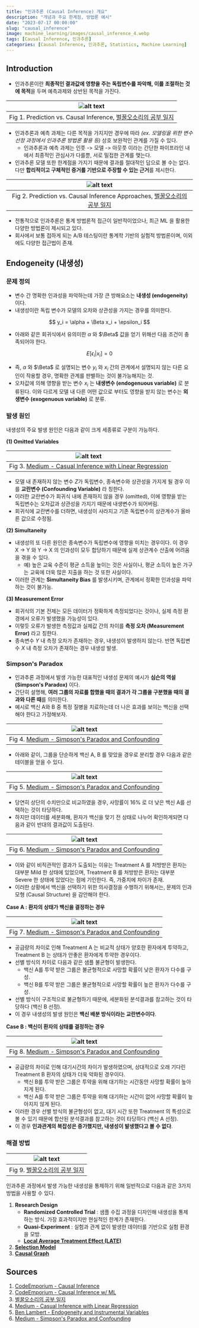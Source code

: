 ```yaml
---
title: "인과추론 (Causal Inference) 개요"
description: "개념과 주요 한계점, 방법론 예시"
date: "2023-07-17 00:00:00"
slug: "causal_inference"
image: machine_learning/images/causal_inference_4.webp
tags: [Causal Inference, 인과추론]
categories: [Causal Inference, 인과추론, Statistics, Machine Learning]
---
```


## Introduction

- 인과추론이란 **최종적인 결과값에 영향을 주는 독립변수를 파악해, 이를 조절하는 것에 목적**을 두며 예측과제와 상반된 목적을 가진다.

| ![alt text](machine_learning/images/causal_inference_2.png) |
|:--:|
| Fig 1. Prediction vs. Causal Inference, [벌꿀오소리의 공부 일지](https://yeong-jin-data-blog.tistory.com/entry/%EC%9D%B8%EA%B3%BC%EC%B6%94%EB%A1%A0Causal-Inference-%EA%B0%9C%EC%9A%94) |

- 인과추론과 예측 과제는 다른 목적을 가지지만 경우에 따라 *(ex. 모델링을 위한 변수 선정 과정에서 인과추론 방법론 활용 등)* 상호 보완적인 관계를 가질 수 있다.
    - 인과추론과 예측 과제는 인풋 -> 모델 -> 아웃풋 이라는 간단한 파이프라인 내에서 최종적인 관심사가 다를뿐, 서로 밀접한 관계를 맺는다.
- 인과추론 모델 또한 한계점을 가지기 때문에 결과를 절대적인 답으로 볼 수는 없다. 다만 **합리적이고 구체적인 증거를 기반으로 주장할 수 있는 근거**를 제시한다.

| ![alt text](machine_learning/images/causal_inference_3.png) |
|:--:|
| Fig 2. Prediction vs. Causal Inference Approaches, [벌꿀오소리의 공부 일지](https://yeong-jin-data-blog.tistory.com/entry/%EC%9D%B8%EA%B3%BC%EC%B6%94%EB%A1%A0Causal-Inference-%EA%B0%9C%EC%9A%94) |

- 전통적으로 인과추론은 통계 방법론적 접근이 일반적이었으나, 최근 ML 을 활용한 다양한 방법론이 제시되고 있다.
- 회사에서 보통 접하게 되는 A/B 테스팅이란 통계학 기반의 실험적 방법론이며, 이외에도 다양한 접근법이 존재.

## Endogeneity (내생성)

### 문제 정의

- 변수 간 명확한 인과성을 파악하는데 가장 큰 방해요소는 **내생성 (endogeneity)** 이다.
- 내생성이란 독립 변수가 모델의 오차와 상관성을 가지는 경우를 의미한다.

$$
y_i = \alpha + \Beta x_i + \epsilon_i
$$

- 아래와 같은 회귀식에서 유의미한 $\alpha$ 와 $\Beta$ 값을 얻기 위해선 다음 조건이 충족되어야 한다.

$$
E[{\epsilon}_i | x_i] = 0
$$

- 즉, $\alpha$ 와 $\Beta$ 로 설명되는 변수 $y_i$ 와 $x_i$ 간의 관계에서 설명되지 않는 다른 요인이 작용할 경우, 명확한 관계를 판별하는 것이 불가능해지는 것.
- 오차값에 의해 영향을 받는 변수 $x_i$ 는 **내생변수 (endogenuous variable)** 로 분류된다. 이와 다르게 모델 내 다른 어떤 값으로 부터도 영향을 받지 않는 변수는 **외생변수 (exogenuous variable)** 로 분류.

### 발생 원인

내생성의 주요 발생 원인은 다음과 같이 크게 세종류로 구분이 가능하다.

**(1) Omitted Variables**

| ![alt text](machine_learning/images/causal_inference_5.webp) |
|:--:|
| Fig 3. [Medium - Casual Inference with Linear Regression](https://towardsdatascience.com/causal-inference-with-linear-regression-endogeneity-9d9492663bac) |

- 모델 내 존재하지 않는 변수 $Z$가 독립변수, 종속변수와 상관성을 가지게 될 경우 이를 **교란변수 (Confounding Variable)** 라 칭한다. 
- 이러한 교란변수가 회귀식 내에 존재하지 않을 경우 (omitted), 이에 영향을 받는 독립변수는 오차값과 상관성을 가지기 때문에 내생변수가 되어버림.
- 회귀식에 교란변수를 더하면, 내생성이 사라지고 기존 독립변수의 상관계수가 올바른 값으로 수정됨.

**(2) Simultaneity**

- 내생성의 또 다른 원인은 종속변수가 독립변수에 영향을 미치는 경우이다. 이 경우 X -> Y 와 Y -> X 의 인과성이 모두 합당하기 때문에 실제 상관계수 산출에 어려움을 겪을 수 있다.
    - 예) 높은 교육 수준이 평균 소득을 높이는 것은 사실이나, 평균 소득이 높은 가구는 교육에 더욱 많은 지출을 하는 것 또한 사실이다.
- 이러한 관계는 **Simultaneity Bias** 를 발생시키며, 관계에서 정확한 인과성을 파악하는 것이 불가능.

**(3) Measurement Error**

- 회귀식의 기본 전제는 모든 데이터가 정확하게 측정되었다는 것이나, 실제 측정 환경에서 오류가 발생했을 가능성이 있다.
- 이렇듯 오류가 발생한 측정값과 실제값 간의 차이를 **측정 오차 (Measurement Error)** 라고 칭한다.
- 종속변수 $Y$ 내 측정 오차가 존재하는 경우, 내생성이 발생하지 않는다. 반면 독립변수 $X$ 내 측정 오차가 존재하는 경우 내생성 발생.

### Simpson's Paradox

- 인과추론 과정에서 발생 가능한 대표적인 내생성 문제의 예시가 **심슨의 역설 (Simpson's Paradox)** 이다.
- 간단히 설명해, **여러 그룹의 자료를 합했을 때의 결과가 각 그룹을 구분했을 때의 결과와 다른 때**를 의미한다. 
- 예시로 백신 A와 B 중 특정 질병을 치료하는데 더 나은 효과를 보이는 백신을 선택해야 한다고 가정해보자.

| ![alt text](machine_learning/images/causal_inference_7.webp) |
|:--:|
| Fig 4. [Medium - Simpson's Paradox and Confounding](https://medium.com/bondata/simpsons-paradox-and-confounding-190a26f9e039) |

- 아래와 같이, 그룹을 단순하게 백신 A, B 를 맞았을 경우로 분리할 경우 다음과 같은 테이블을 얻을 수 있다.

| ![alt text](machine_learning/images/causal_inference_8.webp) |
|:--:|
| Fig 5. [Medium - Simpson's Paradox and Confounding](https://medium.com/bondata/simpsons-paradox-and-confounding-190a26f9e039) |

- 당연히 상단의 수치만으로 비교하였을 경우, 사망률이 16% 로 더 낮은 백신 A를 선택하는 것이 타당하다.
- 하지만 데이터를 세분화해, 환자가 백신을 맞기 전 상태로 나누어 확인하게되면 다음과 같이 반대의 결과값이 도출된다.

| ![alt text](machine_learning/images/causal_inference_9.webp) |
|:--:|
| Fig 6. [Medium - Simpson's Paradox and Confounding](https://medium.com/bondata/simpsons-paradox-and-confounding-190a26f9e039) |

- 이와 같이 비직관적인 결과가 도출되는 이유는 Treatment A 를 처방받은 환자는 대부분 Mild 한 상태에 있었으며, Treatment B 를 처방받은 환자는 대부분 Severe 한 상태에 있었다는 점에 기인한다. 즉, 가중치에 차이가 존재.
- 이러한 상황에서 백신을 선택하기 위한 의사결정을 수행하기 위해서는, 문제의 인과 모형 (Causal Structure) 을 감안해야 한다.

**Case A : 환자의 상태가 백신을 결정하는 경우**

| ![alt text](machine_learning/images/causal_inference_10.webp) |
|:--:|
| Fig 7. [Medium - Simpson's Paradox and Confounding](https://medium.com/bondata/simpsons-paradox-and-confounding-190a26f9e039) |

- 공급량의 차이로 인해 Treatment A 는 비교적 상태가 양호한 환자에게 투약하고, Treatment B 는 상태가 안좋은 환자에게 투약한 경우이다.
- 선별 방식의 차이로 다음과 같은 샘플 불균형이 발생한다.
    - 백신 A를 투약 받은 그룹은 불균형적으로 사망할 확률이 낮은 환자가 다수를 구성.
    - 백신 B를 투약 받은 그룹은 불균형적으로 사망할 확률이 높은 환자가 다수를 구성.
- 선별 방식이 구조적으로 불균형하기 때문에, 세분화된 분석결과를 참고하는 것이 타당하다 (백신 B 선정).
- 이 경우 내생성의 발생 원인은 **백신 배분 방식이라는 교란변수이다**.

**Case B : 백신이 환자의 상태를 결정하는 경우**

| ![alt text](machine_learning/images/causal_inference_11.webp) |
|:--:|
| Fig 8. [Medium - Simpson's Paradox and Confounding](https://medium.com/bondata/simpsons-paradox-and-confounding-190a26f9e039) |

- 공급량의 차이로 인해 대기시간의 차이가 발생하였으며, 상대적으로 오래 기다린 Treatment B 환자의 상태가 더욱 악화된 경우이다.
    - 백신 B를 투약 받은 그룹은 투약을 위해 대기하는 시간동안 사망할 확률이 높아지게 된다.
    - 백신 A를 투약 받은 그룹은 투약을 위해 대기하는 시간이 없어 사망할 확률이 높아지지 않게 된다.
- 이러한 경우 선별 방식의 불균형성이 없고, 대기 시간 또한 Treatment 의 특성으로 볼 수 있기 때문에 합산된 분석결과를 참고하는 것이 타당하다 (백신 A 선정).
- 이 경우 **인과관계의 복잡성은 증가했지만, 내생성이 발생했다고 볼 수 없다**. 

### 해결 방법

| ![alt text](machine_learning/images/causal_inference_12.png) |
|:--:|
| Fig 9. [벌꿀오소리의 공부 일지](https://yeong-jin-data-blog.tistory.com/entry/%EC%9D%B8%EA%B3%BC%EC%B6%94%EB%A1%A0Causal-Inference-%EA%B0%9C%EC%9A%94) |

인과추론 과정에서 발생 가능한 내생성을 통제하기 위해 일반적으로 다음과 같은 3가지 방법을 사용할 수 있다.

1. **Research Design**
    - **Randomized Controlled Trial** : 샘플 수집 과정을 디자인해 내생성을 통제하는 방식. 가장 효과적이지만 현실적인 한계가 존재한다.
    - **Quasi-Experiment** : 실험과 관계 없이 발생한 데이터를 기반으로 실험 환경을 모방.
    - **[Local Average Treatment Effect (LATE)](https://medium.com/bondata/instrumental-variable-2-e4ff9ae9ca09)**
2. **[Selection Model](https://www.youtube.com/watch?v=dGLXUwGCu4A)**
3. **[Causal Graph](https://towardsdatascience.com/use-causal-graphs-4e3af630cf64)**

## Sources

1. [CodeEmporium - Causal Inference](https://www.youtube.com/watch?v=Od6oAz1Op2k)
2. [CodeEmporium - Causal Inference w/ ML](https://www.youtube.com/watch?v=MFnOYNU5sbk)
3. [벌꿀오소리의 공부 일지](https://yeong-jin-data-blog.tistory.com/entry/%EC%9D%B8%EA%B3%BC%EC%B6%94%EB%A1%A0Causal-Inference-%EA%B0%9C%EC%9A%94)
4. [Medium - Casual Inference with Linear Regression](https://towardsdatascience.com/causal-inference-with-linear-regression-endogeneity-9d9492663bac)
5. [Ben Lambert - Endogeneity and Instrumental Variables](https://www.youtube.com/watch?v=lLI-0pK9MD8)
6. [Medium - Simpson's Paradox and Confounding](https://medium.com/bondata/simpsons-paradox-and-confounding-190a26f9e039)